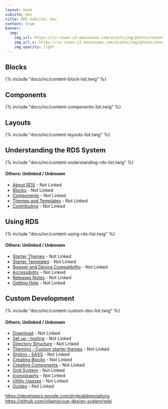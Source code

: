 ```yaml
---
layout: base
subsite: dev
title: RDS Subsite: Dev
content: true
banner:
  img:
    img_url: https://cu-raven.s3.amazonaws.com/assets/img/photos/nevermore.jpg
    img_url_s: https://cu-raven.s3.amazonaws.com/assets/img/photos/nevermore-s.jpg
    img_opacity: light
---
```


## Blocks

{% include "docs/inc/content-block-list.twig" %}

## Components

{% include "docs/inc/content-components-list.twig" %}

## Layouts

{% include "docs/inc/content-layouts-list.twig" %}

## Understanding the RDS System

{% include "docs/inc/content-understanding-rds-list.twig" %}

#### Others: Unlinked / Unknown

- [About RDS](#) - Not Linked
- [Blocks](#) - Not Linked
- [Components](#) - Not Linked
- [Themes and Templates](#) - Not Linked
- [Contributing](#) - Not Linked

## Using RDS

{% include "docs/inc/content-using-rds-list.twig" %}

#### Others: Unlinked / Unknown

- [Starter Themes](getting-started/#) - Not Linked
- [Starter Templates](getting-started/#) - Not Linked
- [Bowser and Device Compatibility](getting-started/#) - Not Linked
- [Accessibility](getting-started/accessibility/) - Not Linked
- [Releases Notes](getting-started/#) - Not Linked
- [Getting Help](getting-started/#) - Not Linked

## Custom Development

{% include "docs/inc/content-custom-dev-list.twig" %}

#### Others: Unlinked / Unknown

- [Download](custom-dev/#) - Not Linked
- [Set up - tooling](custom-dev/#) - Not Linked
- [Directory Structure](custom-dev/#) - Not Linked
- [Theming - Custom starter themes](custom-dev/#) - Not Linked
- [Styling - SASS](custom-dev/#) - Not Linked
- [Creating Blocks](custom-dev/#) - Not Linked
- [Creating Components](custom-dev/#) - Not Linked
- [Grid System](custom-dev/#) - Not Linked
- [Iconography](custom-dev/#) - Not Linked
- [Utility classes](custom-dev/#) - Not Linked
- [Guides](custom-dev/#) - Not Linked


https://developers.google.com/style/abbreviations
https://github.com/viljamis/vue-design-system/wiki

